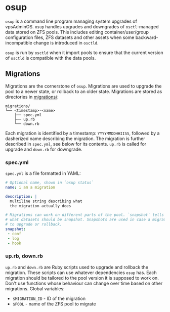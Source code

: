 osup
====

`osup` is a command line program managing system upgrades of vpsAdminOS. `osup`
handles upgrades and downgrades of `osctl`-managed data stored on ZFS pools.
This includes editing container/user/group configuration files, ZFS datasets
and other assets when some backward-incompatible change is introduced in
`osctld`.

`osup` is run by `osctld` when it import pools to ensure that the current
version of `osctld` is compatible with the data pools.

## Migrations
Migrations are the cornerstone of `osup`. Migrations are used to upgrade
the pool to a newer state, or rollback to an older state. Migrations are stored
as directories in [migrations/](migrations/):

    migrations/
    └── <timestamp>-<name>
        ├── spec.yml
        ├── up.rb
        └── down.rb

Each migration is identified by a timestamp: `YYYYMMDDHHIISS`, followed by
a dasherized name describing the migration. The migration is further described
in `spec.yml`, see below for its contents. `up.rb` is called for upgrade
and `down.rb` for downgrade.

### spec.yml
`spec.yml` is a file formatted in YAML:

```yaml
# Optional name, shown in `osup status`
name: i am a migration

description: |
  multiline string describing what
  the migration actually does

# Migrations can work on different parts of the pool. `snapshot` tells `osup`
# what datasets should be snapshot. Snapshots are used in case a migration fails
# to upgrade or rollback.
snapshot:
 - conf
 - log
 - hook
```

### up.rb, down.rb
`up.rb` and `down.rb` are Ruby scripts used to upgrade and rollback the
migration. These scripts can use whatever dependencies `osup` has. Each
migration should be tailored to the pool version it is supposed to work on.
Don't use functions whose behaviour can change over time based on other
migrations. Global variables:

 - `$MIGRATION_ID` - ID of the migration
 - `$POOL` - name of the ZFS pool to migrate
